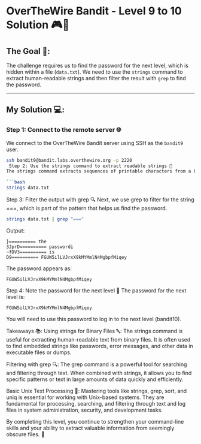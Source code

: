 # OverTheWire Bandit - Level 9 to 10 Solution 🎮🔐

## The Goal 🎯:
The challenge requires us to find the password for the next level, which is hidden within a file (`data.txt`). We need to use the `strings` command to extract human-readable strings and then filter the result with `grep` to find the password.

---

## My Solution 💻:

### Step 1: Connect to the remote server 🌐
We connect to the OverTheWire Bandit server using SSH as the `bandit9` user.

```bash
ssh bandit9@bandit.labs.overthewire.org -p 2220
 Step 2: Use the strings command to extract readable strings 📜
The strings command extracts sequences of printable characters from a binary file. We run strings on the data.txt file to display all readable strings.

```bash
strings data.txt
```

Step 3: Filter the output with grep 🔍
Next, we use grep to filter for the string ===, which is part of the pattern that helps us find the password.

```bash
strings data.txt | grep "==="
```
Output:

```plaintext
}========== the
3JprD========== passwordi
~fDV3========== is
D9========== FGUW5ilLVJrxX9kMYMmlN4MgbpfMiqey
```

The password appears as:

```plaintext
FGUW5ilLVJrxX9kMYMmlN4MgbpfMiqey
```
Step 4: Note the password for the next level 🔑
The password for the next level is:

```plaintext
FGUW5ilLVJrxX9kMYMmlN4MgbpfMiqey
```

You will need to use this password to log in to the next level (bandit10).

Takeaways 📚:
Using strings for Binary Files 🔤: The strings command is useful for extracting human-readable text from binary files. It is often used to find embedded strings like passwords, error messages, and other data in executable files or dumps.

Filtering with grep 🔍: The grep command is a powerful tool for searching and filtering through text. When combined with strings, it allows you to find specific patterns or text in large amounts of data quickly and efficiently.

Basic Unix Text Processing 🧠: Mastering tools like strings, grep, sort, and uniq is essential for working with Unix-based systems. They are fundamental for processing, searching, and filtering through text and log files in system administration, security, and development tasks.

By completing this level, you continue to strengthen your command-line skills and your ability to extract valuable information from seemingly obscure files. 🚀

